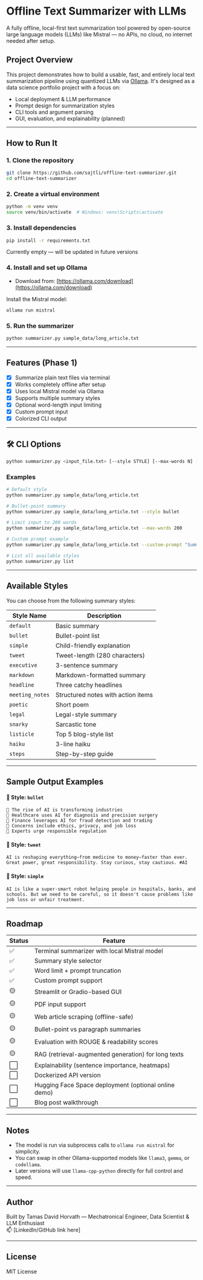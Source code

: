 # Offline Text Summarizer with LLMs

A fully offline, local-first text summarization tool powered by open-source large language models (LLMs) like Mistral — no APIs, no cloud, no internet needed after setup.

## Project Overview

This project demonstrates how to build a usable, fast, and entirely local text summarization pipeline using quantized LLMs via [Ollama](https://ollama.com/). It's designed as a data science portfolio project with a focus on:

- Local deployment & LLM performance
- Prompt design for summarization styles
- CLI tools and argument parsing
- GUI, evaluation, and explainability (planned)

---

## How to Run It

### 1. Clone the repository

```bash
git clone https://github.com/sajtli/offline-text-summarizer.git
cd offline-text-summarizer
```

### 2. Create a virtual environment

```bash
python -m venv venv
source venv/bin/activate  # Windows: venv\Scripts\activate
```

### 3. Install dependencies

```bash
pip install -r requirements.txt
```

Currently empty — will be updated in future versions

### 4. Install and set up Ollama

- Download from: [https://ollama.com/download](https://ollama.com/download)

Install the Mistral model:

```bash
ollama run mistral
```

### 5. Run the summarizer

```bash
python summarizer.py sample_data/long_article.txt
```

---

## Features (Phase 1)

- [x] Summarize plain text files via terminal
- [x] Works completely offline after setup
- [x] Uses local Mistral model via Ollama
- [x] Supports multiple summary styles
- [x] Optional word-length input limiting
- [x] Custom prompt input
- [x] Colorized CLI output

---

## 🛠 CLI Options

```bash
python summarizer.py <input_file.txt> [--style STYLE] [--max-words N] [--custom-prompt PROMPT]
```

### Examples

```bash
# Default style
python summarizer.py sample_data/long_article.txt

# Bullet-point summary
python summarizer.py sample_data/long_article.txt --style bullet

# Limit input to 200 words
python summarizer.py sample_data/long_article.txt --max-words 200

# Custom prompt example
python summarizer.py sample_data/long_article.txt --custom-prompt "Summarize this like a Shakespearean sonnet"

# List all available styles
python summarizer.py list
```

---

## Available Styles

You can choose from the following summary styles:

| Style Name      | Description                        |
|------------------|------------------------------------|
| `default`        | Basic summary                      |
| `bullet`         | Bullet-point list                  |
| `simple`         | Child-friendly explanation         |
| `tweet`          | Tweet-length (280 characters)      |
| `executive`      | 3-sentence summary                 |
| `markdown`       | Markdown-formatted summary         |
| `headline`       | Three catchy headlines             |
| `meeting_notes`  | Structured notes with action items |
| `poetic`         | Short poem                         |
| `legal`          | Legal-style summary                |
| `snarky`         | Sarcastic tone                     |
| `listicle`       | Top 5 blog-style list              |
| `haiku`          | 3-line haiku                       |
| `steps`          | Step-by-step guide                 |

---

## Sample Output Examples

#### 🔹 Style: `bullet`

```text
🔸 The rise of AI is transforming industries  
🔸 Healthcare uses AI for diagnosis and precision surgery  
🔸 Finance leverages AI for fraud detection and trading  
🔸 Concerns include ethics, privacy, and job loss  
🔸 Experts urge responsible regulation
```

#### 🔹 Style: `tweet`

```text
AI is reshaping everything—from medicine to money—faster than ever. Great power, great responsibility. Stay curious, stay cautious. #AI
```

#### 🔹 Style: `simple`

```text
AI is like a super-smart robot helping people in hospitals, banks, and schools. But we need to be careful, so it doesn't cause problems like job loss or unfair treatment.
```

---

## Roadmap

| Status | Feature                                              |
|--------|------------------------------------------------------|
| ✅     | Terminal summarizer with local Mistral model         |
| ✅     | Summary style selector                               |
| ✅     | Word limit + prompt truncation                       |
| ✅     | Custom prompt support                                |
| 🟡     | Streamlit or Gradio-based GUI                        |
| 🟡     | PDF input support                                    |
| 🟡     | Web article scraping (offline-safe)                  |
| 🟡     | Bullet-point vs paragraph summaries                  |
| 🟡     | Evaluation with ROUGE & readability scores           |
| 🟡     | RAG (retrieval-augmented generation) for long texts  |
| ⬜     | Explainability (sentence importance, heatmaps)       |
| ⬜     | Dockerized API version                               |
| ⬜     | Hugging Face Space deployment (optional online demo) |
| ⬜     | Blog post walkthrough                                |

---

## Notes

- The model is run via subprocess calls to `ollama run mistral` for simplicity.
- You can swap in other Ollama-supported models like `llama3`, `gemma`, or `codellama`.
- Later versions will use `llama-cpp-python` directly for full control and speed.

---

## Author

Built by Tamas David Horvath — Mechatronical Engineer, Data Scientist & LLM Enthusiast  
📫 [LinkedIn/GitHub link here]

---

## License

MIT License
